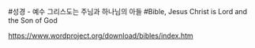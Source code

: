 #성경 - 예수 그리스도는 주님과 하나님의 아들
#Bible, Jesus Christ is Lord and the Son of God

https://www.wordproject.org/download/bibles/index.htm
